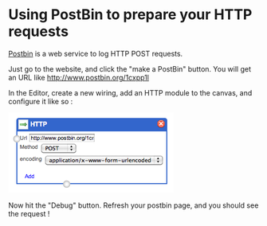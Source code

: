 
# Using PostBin to prepare your HTTP requests

[Postbin](http://www.postbin.org/) is a web service to log HTTP POST requests.

Just go to the website, and click the "make a PostBin" button. You will get an URL like http://www.postbin.org/1cxpp1l


In the Editor, create a new wiring, add an HTTP module to the canvas, and configure it like so :

<img src="images/postbin.png" />

Now hit the "Debug" button. Refresh your postbin page, and you should see the request !


<script type="text/javascript">var disqus_shortname = 'postbin';</script>

